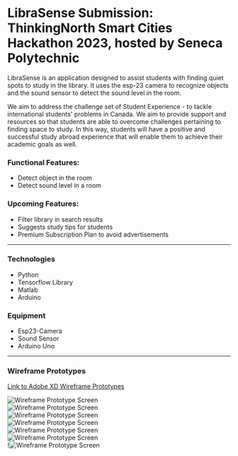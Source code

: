# LibraSense Submission: ThinkingNorth Smart Cities Hackathon 2023, hosted by Seneca Polytechnic

LibraSense is an application designed to assist students with finding quiet spots to study in the library. It uses the esp-23 camera to recognize objects and the sound sensor to detect the sound level in the room. 

We aim to address the challenge set of Student Experience - to tackle international students' problems in Canada. We aim to provide support and resources so that students are able to overcome challenges pertaining to finding space to study. In this way, students will have a positive and successful study abroad experience that will enable them to achieve their academic goals as well.

### Functional Features:
* Detect object in the room 
* Detect sound level in a room

### Upcoming Features:
* Filter library in search results 
* Suggests study tips for students 
* Premium Subscription Plan to avoid advertisements

---

### Technologies
* Python
* Tensorflow Library
* Matlab 
* Arduino 

### Equipment
* Esp23-Camera
* Sound Sensor
* Arduino Uno

---

### Wireframe Prototypes

[Link to Adobe XD Wireframe Prototypes](https://xd.adobe.com/view/b5bf5070-a48e-405e-8d02-5ad25b8539c6-e0ec/)<br/>

![Wireframe Prototype Screen](https://github.com/scleung04/LibraSense-Project/blob/master/Sensors/Resources/Prototypes/Login_Screen.png)<br/>
![Wireframe Prototype Screen](https://github.com/scleung04/LibraSense-Project/blob/master/Sensors/Resources/Prototypes/HomePage_Screen.png)<br/>
![Wireframe Prototype Screen](https://github.com/scleung04/LibraSense-Project/blob/master/Sensors/Resources/Prototypes/ListingLibrary_Screen.png)<br/>
![Wireframe Prototype Screen](https://github.com/scleung04/LibraSense-Project/blob/master/Sensors/Resources/Prototypes/LibraryDirection_Screen.png)<br/>
![Wireframe Prototype Screen](https://github.com/scleung04/LibraSense-Project/blob/master/Sensors/Resources/Prototypes/Listing_Libarary.png)<br/>
![Wireframe Prototype Screen](https://github.com/scleung04/LibraSense-Project/blob/master/Sensors/Resources/Prototypes/Floor_Screen.png)<br/>
!![Wireframe Prototype Screen](https://github.com/scleung04/LibraSense-Project/blob/master/Sensors/Resources/Prototypes/LiveFeed_Screen.png)


